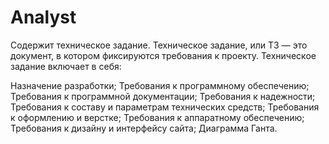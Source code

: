 # Analyst
Содержит техническое задание. Техническое задание, или ТЗ — это документ, в котором фиксируются требования к проекту. Техническое задание включает в себя:

Назначение разработки;
Требования к программному обеспечению;
Требования к программной документации;
Требования к надежности;
Требования к составу и параметрам технических средств;
Требования к оформлению и верстке;
Требования к аппаратному обеспечению;
Требования к дизайну и интерфейсу сайта;
Диаграмма Ганта.
